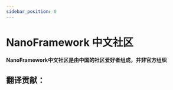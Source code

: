 ```yaml
---
sidebar_position: 0
---
```


# NanoFramework 中文社区

**NanoFramework中文社区是由中国的社区爱好者组成，并非官方组织**

## 翻译贡献：

